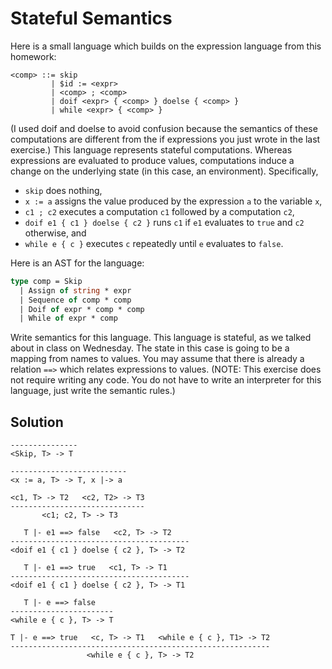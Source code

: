 # Stateful Semantics

Here is a small language which builds on the expression language from this homework:

```
<comp> ::= skip
         | $id := <expr>
         | <comp> ; <comp>
         | doif <expr> { <comp> } doelse { <comp> }
         | while <expr> { <comp> }
```

(I used doif and doelse to avoid confusion because the semantics of these computations are different from the if expressions you just wrote in the last exercise.) This language represents stateful computations. Whereas expressions are evaluated to produce values, computations induce a change on the underlying state (in this case, an environment). Specifically,

- `skip` does nothing,
- `x := a` assigns the value produced by the expression `a` to the variable `x`,
- `c1 ; c2` executes a computation `c1` followed by a computation `c2`,
- `doif e1 { c1 } doelse { c2 }` runs `c1` if `e1` evaluates to `true` and `c2` otherwise, and
- `while e { c }` executes `c` repeatedly until `e` evaluates to `false`.

Here is an AST for the language:

```ocaml
type comp = Skip
  | Assign of string * expr
  | Sequence of comp * comp
  | Doif of expr * comp * comp
  | While of expr * comp
```

Write semantics for this language. This language is stateful, as we talked about in class on Wednesday. The state in this case is going to be a mapping from names to values. You may assume that there is already a relation `==>` which relates expressions to values. (NOTE: This exercise does not require writing any code. You do not have to write an interpreter for this language, just write the semantic rules.)

## Solution

```
---------------
<Skip, T> -> T

--------------------------
<x := a, T> -> T, x |-> a

<c1, T> -> T2   <c2, T2> -> T3
------------------------------
       <c1; c2, T> -> T3

   T |- e1 ==> false   <c2, T> -> T2
----------------------------------------
<doif e1 { c1 } doelse { c2 }, T> -> T2

   T |- e1 ==> true   <c1, T> -> T1
----------------------------------------
<doif e1 { c1 } doelse { c2 }, T> -> T1

   T |- e ==> false
-----------------------
<while e { c }, T> -> T

T |- e ==> true   <c, T> -> T1   <while e { c }, T1> -> T2
----------------------------------------------------------
                 <while e { c }, T> -> T2
```